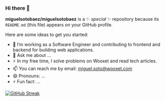 ### Hi there 👋
 

**miguelsotobaez/miguelsotobaez** is a ✨ _special_ ✨ repository because its `README.md` (this file) appears on your GitHub profile.

Here are some ideas to get you started:

- 🔭 I’m working as a Software Engineer and contributing to frontend and backend for building web applications.
- 💬 Ask me about ...
- ⚡ In my free time, I solve problems on Wooxet and read tech articles.
- 📫 You can reach me by email: miguel.soto@wooxet.com
- 😄 Pronouns: ...
- ⚡ Fun fact: ...

[![GitHub Streak](http://github-readme-streak-stats.herokuapp.com?user=miguelsotobaez&theme=dracula)](https://git.io/streak-stats)



